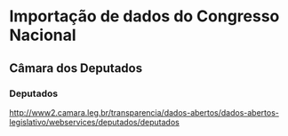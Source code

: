 # Importação de dados do Congresso Nacional
## Câmara dos Deputados
### Deputados

http://www2.camara.leg.br/transparencia/dados-abertos/dados-abertos-legislativo/webservices/deputados/deputados
